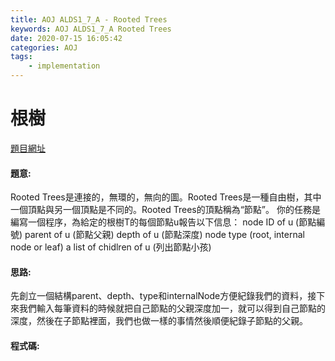 ```yaml
---
title: AOJ ALDS1_7_A - Rooted Trees
keywords: AOJ ALDS1_7_A Rooted Trees
date: 2020-07-15 16:05:42
categories: AOJ
tags:
    - implementation
---
```

# 根樹
[題目網址](https://onlinejudge.u-aizu.ac.jp/courses/lesson/1/ALDS1/all/ALDS1_7_A)

#### 題意:
Rooted Trees是連接的，無環的，無向的圖。Rooted Trees是一種自由樹，其中一個頂點與另一個頂點是不同的。Rooted Trees的頂點稱為“節點”。
你的任務是編寫一個程序，為給定的根樹T的每個節點u報告以下信息：
node ID of u (節點編號)
parent of u (節點父親)
depth of u (節點深度)
node type (root, internal node or leaf)
a list of chidlren of u (列出節點小孩)
<!-- more -->
#### 思路:
先創立一個結構parent、depth、type和internalNode方便紀錄我們的資料，接下來我們輸入每筆資料的時候就把自己節點的父親深度加一，就可以得到自己節點的深度，然後在子節點裡面，我們也做一樣的事情然後順便紀錄子節點的父親。
#### 程式碼:
<script src="https://gist.github.com/Daviswww/c3dfdc3026767577257e91a5902bae1d.js"></script>